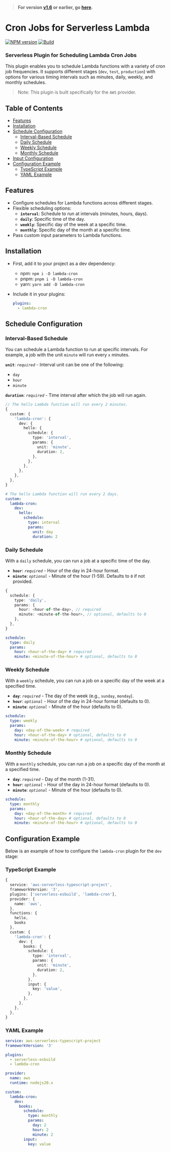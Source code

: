 <!-- @format -->

> **For version [v1.6](https://github.com/levi-20/lambda-cron/releases/tag/0.1.6) or earlier, go [here](https://github.com/levi-20/lambda-cron/tree/9a19b5391d00ee46e322f37f67573b37ead3f0e7).**

# Cron Jobs for Serverless Lambda

[![NPM version](https://img.shields.io/npm/v/lambda-cron.svg)](https://www.npmjs.com/package/lambda-cron)
[![Build](https://github.com/levi-20/cronify/actions/workflows/npm-publish.yml/badge.svg)](https://github.com/levi-20/cronify/actions/workflows/npm-publish.yml)

### Serverless Plugin for Scheduling Lambda Cron Jobs

This plugin enables you to schedule Lambda functions with a variety of cron job frequencies. It supports different stages (`dev`, `test`, `production`) with options for various timing intervals such as minutes, daily, weekly, and monthly schedules.

> Note: This plugin is built specifically for the `AWS` provider.

## Table of Contents

- [Features](#features)
- [Installation](#installation)
- [Schedule Configuration](#schedule-configuration)
  - [Interval-Based Schedule](#interval-based-schedule)
  - [Daily Schedule](#daily-schedule)
  - [Weekly Schedule](#weekly-schedule)
  - [Monthly Schedule](#monthly-schedule)
- [Input Configuration](#input-configuration)
- [Configuration Example](#configuration-example)
  - [TypeScript Example](#typescript-example)
  - [YAML Example](#yaml-example)

## Features

- Configure schedules for Lambda functions across different stages.
- Flexible scheduling options:
  - **`interval`**: Schedule to run at intervals (minutes, hours, days).
  - **`daily`**: Specific time of the day.
  - **`weekly`**: Specific day of the week at a specific time.
  - **`monthly`**: Specific day of the month at a specific time.
- Pass custom input parameters to Lambda functions.

## Installation

- First, add it to your project as a dev dependency:

  - npm: `npm i -D lambda-cron`
  - pnpm: `pnpm i -D lambda-cron`
  - yarn: `yarn add -D lambda-cron`

- Include it in your plugins:

  ```yaml
  plugins:
    - lambda-cron
  ```

## Schedule Configuration

### Interval-Based Schedule

You can schedule a Lambda function to run at specific intervals. For example, a job with the unit `minute` will run every `x` minutes.

**`unit`**: _`required`_ - Interval unit can be one of the following:

- `day`
- `hour`
- `minute`

**`duration`**: _`required`_ - Time interval after which the job will run again.

```typescript
// The hello Lambda function will run every 2 minutes.
{
  custom: {
    'lambda-cron': {
      dev: {
        hello: {
          schedule: {
            type: 'interval',
            params: {
              unit: 'minute',
              duration: 2,
            },
          },
        },
      },
    },
  },
}
```

```yaml
# The hello Lambda function will run every 2 days.
custom:
  lambda-cron:
    dev:
      hello:
        schedule:
          type: interval
          params:
            unit: day
            duration: 2
```

### Daily Schedule

With a `daily` schedule, you can run a job at a specific time of the day.

- **`hour`**: _`required`_ - Hour of the day in 24-hour format.
- **`minute`**: _`optional`_ - Minute of the hour (1-59). Defaults to `0` if not provided.

```typescript
{
  schedule: {
    type: 'daily',
    params: {
      hour: <hour-of-the-day>, // required
      minute: <minute-of-the-hour>, // optional, defaults to 0
    },
  },
}
```

```yaml
schedule:
  type: daily
  params:
    hour: <hour-of-the-day> # required
    minute: <minute-of-the-hour> # optional, defaults to 0
```

### Weekly Schedule

With a `weekly` schedule, you can run a job on a specific day of the week at a specified time.

- **`day`**: _`required`_ - The day of the week (e.g., `sunday`, `monday`).
- **`hour`**: _`optional`_ - Hour of the day in 24-hour format (defaults to 0).
- **`minute`**: _`optional`_ - Minute of the hour (defaults to 0).

```yaml
schedule:
  type: weekly
  params:
    day: <day-of-the-week> # required
    hour: <hour-of-the-day> # optional, defaults to 0
    minute: <minute-of-the-hour> # optional, defaults to 0
```

### Monthly Schedule

With a `monthly` schedule, you can run a job on a specific day of the month at a specified time.

- **`day`**: _`required`_ - Day of the month (1-31).
- **`hour`**: _`optional`_ - Hour of the day in 24-hour format (defaults to 0).
- **`minute`**: _`optional`_ - Minute of the hour (defaults to 0).

```yaml
schedule:
  type: monthly
  params:
    day: <day-of-the-month> # required
    hour: <hour-of-the-day> # optional, defaults to 0
    minute: <minute-of-the-hour> # optional, defaults to 0
```

## Configuration Example

Below is an example of how to configure the `lambda-cron` plugin for the `dev` stage:

### TypeScript Example

```typescript
{
  service: 'aws-serverless-typescript-project',
  frameworkVersion: '3',
  plugins: ['serverless-esbuild', 'lambda-cron'],
  provider: {
    name: 'aws',
  },
  functions: {
    hello,
    books
  },
  custom: {
    'lambda-cron': {
      dev: {
        books: {
          schedule: {
            type: 'interval',
            params: {
              unit: 'minute',
              duration: 2,
            },
          },
          input: {
            key: 'value',
          },
        },
      },
    },
  },
}
```

### YAML Example

```yaml
service: aws-serverless-typescript-project
frameworkVersion: '3'

plugins:
  - serverless-esbuild
  - lambda-cron

provider:
  name: aws
  runtime: nodejs20.x

custom:
  lambda-cron:
    dev:
      books:
        schedule:
          type: monthly
          params:
            day: 2
            hour: 2
            minute: 2
        input:
          key: value
```

